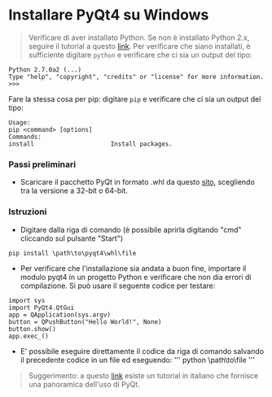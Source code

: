 # Installare PyQt4 su Windows

> Verificare di aver installato Python. Se non è installato Python 2.x, seguire il tutorial a questo [link](https://github.com/serenasensini/corsoPython2018/blob/master/Tutorial/Installare%20Python%20su%20Windows.md). Per verificare che siano installati, è sufficiente digitare 
``` python ```
e verificare che ci sia un output del tipo:
```
Python 2.7.0a2 (...)  
Type "help", "copyright", "credits" or "license" for more information.
>>>
```
Fare la stessa cosa per pip: digitare
``` pip ```
e verificare che ci sia un output del tipo:
```
Usage:         
pip <command> [options]         
Commands:                                                                                                                 
install                     Install packages.       
```

### Passi preliminari
- Scaricare il pacchetto PyQt in formato .whl da questo [sito](http://www.lfd.uci.edu/~gohlke/pythonlibs/#pyqt4), scegliendo tra la versione a 32-bit o 64-bit.

### Istruzioni
- Digitare dalla riga di comando (è possibile aprirla digitando "cmd" cliccando sul pulsante "Start")
```
pip install \path\to\pyqt4\whl\file
```

- Per verificare che l'installazione sia andata a buon fine, importare il modulo pyqt4 in un progetto Python e verificare che non dia errori di compilazione. Si può usare il seguente codice per testare:
```
import sys
import PyQt4.QtGui
app = QApplication(sys.argv)
button = QPushButton("Hello World!", None)
button.show()
app.exec_()
```

- E' possibile eseguire direttamente il codice da riga di comando salvando il precedente codice in un file ed eseguendo:
'''
python \path\to\file
'''


> Suggerimento: a questo [link](https://www.python.it/wiki/show/qttutorial/) esiste un tutorial in italiano che fornisce una panoramica dell'uso di PyQt.